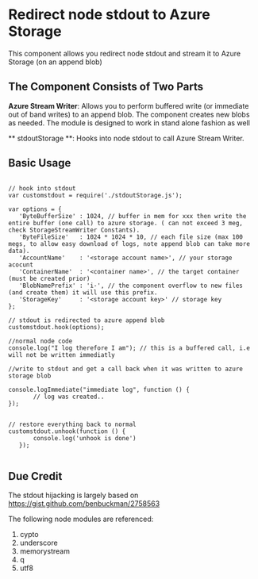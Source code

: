# Redirect node stdout to Azure Storage #
This component allows you redirect node stdout and stream it to Azure Storage (on an append blob)

## The Component Consists of Two Parts ##
**Azure Stream Writer**: Allows you to perform buffered write (or immediate out of band writes) to an append blob. The component creates new blobs as needed. The module is designed to work in stand alone fashion as well

** stdoutStorage **: Hooks into node stdout to call Azure Stream Writer.


## Basic Usage ##
```

// hook into stdout
var customstdout = require('./stdoutStorage.js');

var options = {
   'ByteBufferSize' : 1024, // buffer in mem for xxx then write the entire buffer (one call) to azure storage. ( can not exceed 3 meg, check StorageStreamWriter Constants).
   'ByteFileSize'   : 1024 * 1024 * 10, // each file size (max 100 megs, to allow easy download of logs, note append blob can take more data).
   'AccountName'    : '<storage account name>', // your storage acocunt
   'ContainerName'  : '<container name>', // the target container (must be created prior)
   'BlobNamePrefix' : 'i-', // the component overflow to new files (and create them) it will use this prefix.
   'StorageKey'     : '<storage account key>' // storage key
};

// stdout is redirected to azure append blob
customstdout.hook(options);

//normal node code
console.log("I log therefore I am"); // this is a buffered call, i.e will not be written immediatly

//write to stdout and get a call back when it was written to azure storage blob

console.logImmediate("immediate log", function () {
       // log was created..
});


// restore everything back to normal
customstdout.unhook(function () {
       console.log('unhook is done')
   });


```

## Due Credit ##
The stdout hijacking is largely based on https://gist.github.com/benbuckman/2758563

The following node modules are referenced:

1. cypto
2. underscore
3. memorystream
4. q
5. utf8
